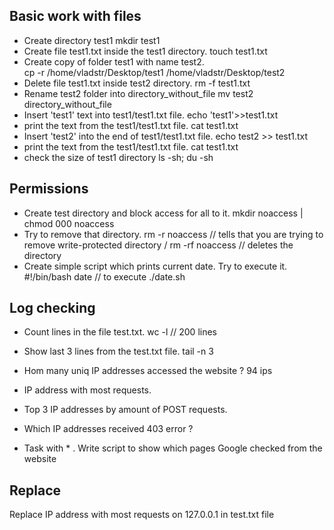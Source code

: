 ## Basic work with files

- Create directory test1
mkdir test1
- Create file test1.txt inside the test1 directory.
touch test1.txt
-   Create copy of folder test1 with name test2.  
cp -r  /home/vladstr/Desktop/test1 /home/vladstr/Desktop/test2
-    Delete file test1.txt inside test2 directory.
rm -f test1.txt
-    Rename test2 folder into directory_without_file
mv test2 directory_without_file
-    Insert 'test1' text into test1/test1.txt file.
echo 'test1'>>test1.txt
-    print the text from the test1/test1.txt file.
cat test1.txt
-    Insert 'test2' into the end of test1/test1.txt file.
echo test2 >> test1.txt
-    print the text from the test1/test1.txt file.
cat test1.txt
- check the size of test1 directory
ls -sh; du -sh
## Permissions

-   Create test directory and block access for all to it.
mkdir noaccess | chmod 000 noaccess
-   Try to remove that directory.
rm -r noaccess // tells that you are trying to remove write-protected directory
/ rm -rf noaccess // deletes the directory 
-    Create simple script which prints current date. Try to execute it.
#!/bin/bash date // to execute ./date.sh

## Log checking

-  Count lines in the file test.txt.
wc -l // 200 lines

- Show last 3 lines from the test.txt file. 
tail -n 3

-  Hom many uniq IP addresses accessed the website ? 
94 ips

-  IP address with most requests.


-  Top 3 IP addresses by amount of POST requests.


-  Which IP addresses received 403 error ? 


- Task with * . Write script to show which pages Google checked from the website 

## Replace

Replace IP address with most requests on 127.0.0.1 in test.txt file 
